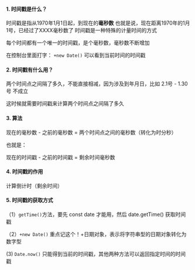 #### 1. 时间戳是什么？

时间戳是指从1970年1月1日起，到现在的**毫秒数**
也就是说，现在距离1970年的1月1号，已经过了XXXX毫秒数了
时间戳是一种特殊的计量时间的方式

每个时间都有一个唯一的时间戳，是个毫秒数，毫秒数不断增加

在控制台里面打字：
`+new Date()`
可以看到当前时间的时间戳

#### 2. 时间戳有什么用？

两个时间点之间隔了多久，不能直接相减，因为涉及到年月日，比如 2.1号 - 1.30号 不成立

这时候就需要时间戳来计算两个时间点之间隔了多久

#### 3. 算法

现在的毫秒数 - 之前的毫秒数 = 两个时间点之间的毫秒数（转化为时分秒）

也就是：

现在的时间戳 - 之前的时间戳 = 剩余时间毫秒数

#### 4. 时间戳的作用

计算倒计时（剩余时间）

#### 5. 时间戳的获取方式

（1）`getTime()`方法，要先 const date 才能用，然后 date.getTime() 获取时间戳

（2）`+new Date()` 重点记这个！+日期对象，表示将字符串型的日期对象转化为数字型

 (3) `Date.now()` 只能得到当前的时间戳，其他两种方法可以返回指定时间的时间戳